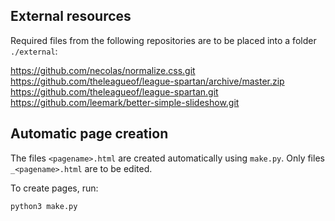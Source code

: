 ## External resources

Required files from the following repositories are to be placed into a folder
`./external`:

https://github.com/necolas/normalize.css.git  
https://github.com/theleagueof/league-spartan/archive/master.zip  
https://github.com/theleagueof/league-spartan.git  
https://github.com/leemark/better-simple-slideshow.git  


## Automatic page creation

The files `<pagename>.html` are created automatically using `make.py`.
Only files `_<pagename>.html` are to be edited.

To create pages, run:

`python3 make.py`
